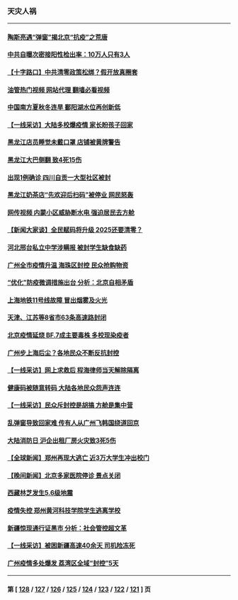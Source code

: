 ### 天灾人祸
---
#### [陶斯亮遇“弹窗”揭北京“抗疫”之荒唐](../../pages/ncid280/n13864497.md?11140045) 
#### [中共自曝次密接阳性检出率：10万人只有3人](../../pages/ncid280/n13864836.md?11140045) 
#### [【十字路口】中共清零政策松绑？假开放真圈套](../../pages/ncid280/n13864681.md?11140045) 
#### [油管热门视频 网站代理 翻墙必看视频](http://138.2.39.72:81/youtube.html?epic-marker?11140045)
#### [中国南方夏秋冬连旱 鄱阳湖水位再创新低](../../pages/ncid280/n13864579.md?11140045) 
#### [【一线采访】大陆多校爆疫情 家长盼孩子回家](../../pages/ncid280/n13864605.md?11140045) 
#### [黑龙江店员睡觉未戴口罩 店铺被黄牌警告](../../pages/ncid280/n13864649.md?11140045) 
#### [黑龙江大巴侧翻 致4死15伤](../../pages/ncid280/n13864553.md?11140045) 
#### [出现1例确诊 四川自贡一大型社区被封](../../pages/ncid280/n13864550.md?11140045) 
#### [黑龙江奶茶店“先欢迎后扫码”被停业 网民怒轰](../../pages/ncid280/n13864334.md?11140045) 
#### [网传视频 内蒙小区威胁断水电 强迫居民去方舱](../../pages/ncid280/n13864173.md?11140045) 
#### [【新闻大家谈】全民赋码将升级 2025还要清零？](../../pages/ncid280/n13864258.md?11140045) 
#### [河北邢台私立中学涉瞒报 被封学生缺食缺药](../../pages/ncid280/n13864127.md?11140045) 
#### [广州全市疫情升温 海珠区封控 民众抢购物资](../../pages/ncid280/n13864032.md?11140045) 
#### [“优化”防疫微调措施出台 分析：北京自相矛盾](../../pages/ncid280/n13864033.md?11140045) 
#### [上海地铁11号线故障 冒出烟雾及火光](../../pages/ncid280/n13863887.md?11140045) 
#### [天津、江苏等8省市63条高速路封闭](../../pages/ncid280/n13864029.md?11140045) 
#### [北京疫情延烧 BF.7成主要毒株 多校现染疫者](../../pages/ncid280/n13863811.md?11140045) 
#### [广州步上海后尘？各地民众不断反抗封控](../../pages/ncid280/n13863297.md?11140045) 
#### [【一线采访】网上求救后 程海律师当天解除隔离](../../pages/ncid280/n13863363.md?11140045) 
#### [健康码被随意转码 大陆各地民众怨声连连](../../pages/ncid280/n13863613.md?11140045) 
#### [【一线采访】民众斥封控是胡搞 方舱是集中营](../../pages/ncid280/n13863296.md?11140045) 
#### [乱弹窗导致回家难 传有人从广州飞韩国绕道回京](../../pages/ncid280/n13863269.md?11140045) 
#### [大陆消防日 沪企出租厂房火灾致3死5伤](../../pages/ncid280/n13863244.md?11140045) 
#### [【全球新闻】郑州再现大逃亡 近3万大学生冲出校门](../../pages/ncid280/n13863267.md?11140045) 
#### [【晚间新闻】北京多家医院停诊 景点关闭](../../pages/ncid280/n13863268.md?11140045) 
#### [西藏林芝发生5.6级地震](../../pages/ncid280/n13863122.md?11140045) 
#### [疫情失控 郑州黄河科技学院学生逃离学校](../../pages/ncid280/n13862961.md?11140045) 
#### [新疆惊现通行证黑市 分析：社会管控超文革](../../pages/ncid280/n13862662.md?11140045) 
#### [【一线采访】被困新疆高速40余天 司机险冻死](../../pages/ncid280/n13862552.md?11140045) 
#### [广州疫情多处爆发 荔湾区全域“封控”5天](../../pages/ncid280/n13862615.md?11140045) 

---
#### 第 [ [128](./128.md?11140045) / [127](./127.md?11140045) / [126](./126.md?11140045) / [125](./125.md?11140045) / [124](./124.md?11140045) / [123](./123.md?11140045) / [122](./122.md?11140045) / [121](./121.md?11140045) ] 页
